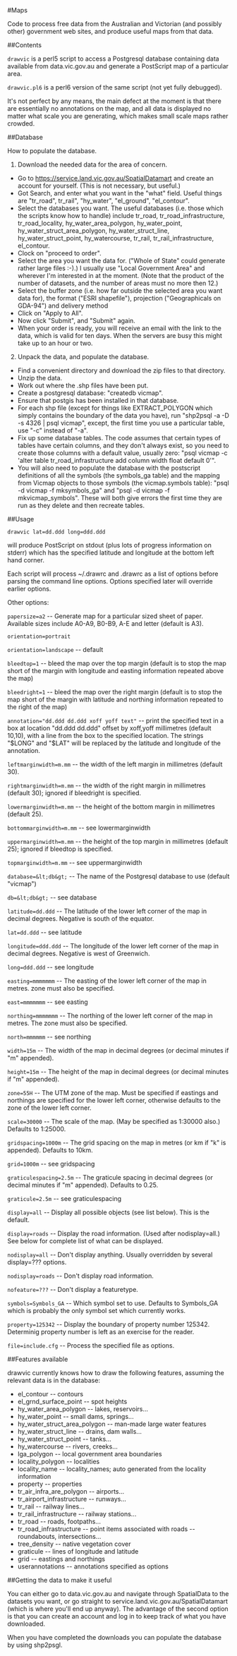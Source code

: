#Maps

Code to process free data from the Australian and Victorian
(and possibly other) government web sites, and produce useful
maps from that data.

##Contents

`drawvic` is a perl5 script to access a Postgresql database
containing data available from data.vic.gov.au and generate
a PostScript map of a particular area.

`drawvic.pl6` is a perl6 version of the same script (not yet
fully debugged).

It's not perfect by any means, the main defect at the moment
is that there are essentially no annotations on the map, and
all data is displayed no matter what scale you are generating,
which makes small scale maps rather crowded.

##Database

How to populate the database.

1. Download the needed data for the area of concern.

  * Go to https://service.land.vic.gov.au/SpatialDatamart and create an account for yourself. (This is not necessary, but useful.)
  * Got Search, and enter what you want in the "what" field. Useful things are "tr_road", tr_rail", "hy_water", "el_ground", "el_contour".
  * Select the databases you want. The useful databases (i.e. those which the scripts know how to handle) include tr_road, tr_road_infrastructure, tr_road_locality, hy_water_area_polygon, hy_water_point, hy_water_struct_area_polygon, hy_water_struct_line, hy_water_struct_point, hy_watercourse, tr_rail, tr_rail_infrastructure, el_contour.
  * Clock on "proceed to order".
  * Select the area you want the data for. ("Whole of State" could generate rather large files :-).) I usually use "Local Government Area" and wherever I'm interested in at the moment. (Note that the product of the number of datasets, and the number of areas must no more then 12.)
  * Select the buffer zone (i.e. how far outside the selected area you want data for), the format ("ESRI shapefile"), projection ("Geographicals on GDA-94") and delivery method
  * Click on "Apply to All".
  * Now click "Submit", and "Submit" again.
  * When your order is ready, you will receive an email with the link to the data, which is valid for ten days. When the servers are busy this might take up to an hour or two.

2. Unpack the data, and populate the database.

  * Find a convenient directory and download the zip files to that directory.
  * Unzip the data.
  * Work out where the .shp files have been put.
  * Create a postgresql database: "createdb vicmap".
  * Ensure that postgis has been installed in that database.
  * For each shp file (except for things like EXTRACT_POLYGON which simply contains the boundary of the data you have), run "shp2psql -a -D -s 4326 <shapefile> | psql vicmap", except, the first time you use a particular table, use "-c" instead of "-a".
  * Fix up some database tables. The code assumes that certain types of tables have certain columns, and they don't always exist, so you need to create those columns with a default value, usually zero: "psql vicmap -c 'alter table tr_road_infrastructure add column width float default 0'".
  * You will also need to populate the database with the postscript definitions of all the symbols (the symbols_ga table) and the mapping from Vicmap objects to those symbols (the vicmap.symbols table): "psql -d vicmap -f mksymbols_ga" and "psql -d vicmap -f mkvicmap_symbols". These will both give errors the first time they are run as they delete and then recreate tables.

##Usage

`drawvic lat=dd.ddd long=ddd.ddd`

will produce PostScript on stdout (plus lots of progress information on stderr)
which has the specified latitude and longitude at the bottom left hand corner.

Each script will process ~/.drawrc and .drawrc as a list of options before
parsing the command line options. Options specified later will override earlier
options.

Other options:

`papersize=a2` -- Generate   map for a particular sized sheet of paper. Available sizes include A0-A9, B0-B9, A-E and letter (default is A3).

`orientation=portrait`

`orientation=landscape` -- default

`bleedtop=1` -- bleed the map over the top margin (default is to stop the map short of the margin with longitude and easting information repeated above the map)

`bleedright=1` -- bleed the map over the right margin (default is to stop the map short of the margin with latitude and northing information repeated to the right of the map)

`annotation="dd.ddd dd.ddd xoff yoff text"` -- print the specified text in a box at location "dd.ddd dd.ddd" offset by xoff,yoff millimetres (default 10,10), with a line from the box to the specified location. The strings "$LONG" and "$LAT" will be replaced by the latitude and longitude of the annotation.

`leftmarginwidth=m.mm` -- the width of the left margin in millimetres (default 30).

`rightmarginwidth=m.mm` -- the width of the right margin in millimetres (default 30); ignored if bleedright is specified.

`lowermarginwidth=m.mm` -- the height of the bottom margin in millimetres (default 25).

`bottommarginwidth=m.mm` -- see lowermarginwidth

`uppermarginwidth=m.mm` -- the height of the top margin in millimetres (default 25); ignored if bleedtop is specified.

`topmarginwidth=m.mm` -- see uppermarginwidth

`database=&lt;db&gt;` -- The name of the Postgresql database to use (default "vicmap")

`db=&lt;db&gt;` -- see database

`latitude=dd.ddd` -- The latitude of the lower left corner of the map in decimal degrees. Negative is south of the equator.

`lat=dd.ddd` -- see latitude

`longitude=ddd.ddd` -- The longitude of the lower left corner of the map in decimal degrees. Negative is west of Greenwich.

`long=ddd.ddd` -- see longitude

`easting=mmmmmmm` -- The easting of the lower left corner of the map in metres. zone must also be specified.

`east=mmmmmmm` -- see easting

`northing=mmmmmmm` -- The northing of the lower left corner of the map in metres. The zone must also be specified.

`north=mmmmmm` -- see northing

`width=15m` -- The width of the map in decimal degrees (or decimal minutes if "m" appended).

`height=15m` -- The height of the map in decimal degrees (or decimal minutes if "m" appended).

`zone=55H` -- The UTM zone of the map. Must be specified if eastings and northings are specified for the lower left corner, otherwise defaults to the zone of the lower left corner.

`scale=30000` -- The scale of the map. (May be specified as 1:30000 also.) Defaults to 1:25000.

`gridspacing=1000m` -- The grid spacing on the map in metres (or km if "k" is appended). Defaults to 10km.

`grid=1000m` -- see gridspacing

`graticulespacing=2.5m` -- The graticule spacing in decimal degrees (or decimal minutes if "m" appended). Defaults to 0.25.

`graticule=2.5m` -- see graticulespacing

`display=all` -- Display all possible objects (see list below). This is the default.

`display=roads` -- Display the road information. (Used after nodisplay=all.) See below for complete list of what can be displayed.

`nodisplay=all` -- Don't display anything. Usually overridden by several display=??? options.

`nodisplay=roads` -- Don't display road information.

`nofeature=???` -- Don't display a featuretype.

`symbols=Symbols_GA` -- Which symbol set to use. Defaults to Symbols_GA which is probably the only symbol set which currently works.

`property=125342` -- Display the boundary of property number 125342. Determinig property number is left as an exercise for the reader.

`file=include.cfg` -- Process the specified file as options.

##Features available

drawvic currently knows how to draw the following features, assuming the relevant data is in the database:
* el_contour -- contours
* el_grnd_surface_point -- spot heights
* hy_water_area_polygon -- lakes, reservoirs...
* hy_water_point -- small dams, springs...
* hy_water_struct_area_polygon -- man-made large water features
* hy_water_struct_line -- drains, dam walls...
* hy_water_struct_point -- tanks...
* hy_watercourse -- rivers, creeks...
* lga_polygon -- local government area boundaries
* locality_polygon -- localities
* locality_name -- locality_names; auto generated from the locality information
* property -- properties
* tr_air_infra_are_polygon -- airports...
* tr_airport_infrastructure -- runways...
* tr_rail -- railway lines...
* tr_rail_infrastructure -- railway stations...
* tr_road -- roads, footpaths...
* tr_road_infrastructure -- point items associated with roads -- roundabouts, intersections...
* tree_density -- native vegetation cover
* graticule -- lines of longitude and latitude
* grid -- eastings and northings
* userannotations -- annotations specified as options

##Getting the data to make it useful

You can either go to data.vic.gov.au and navigate through
SpatialData to the datasets you want, or go straight to
service.land.vic.gov.au/SpatialDatamart (which is where you'll
end up anyway). The advantage of the second option is that you
can create an account and log in to keep track of what you have
downloaded.

When you have completed the downloads you can populate the
database by using shp2psgl.
